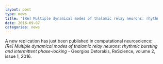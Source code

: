 ```yaml
---
layout: post
type: news
title: "[Re] Multiple dynamical modes of thalamic relay neurons: rhythmic bursting and intermittent phase-locking"
date: 2016-09-07
categories: news
---
```


A new replication has just been published in computational neuroscience: *[Re] Multiple dynamical modes of thalamic relay neurons: rhythmic bursting and intermittent phase-locking* - Georgios Detorakis, ReScience, volume 2, issue 1, 2016.

